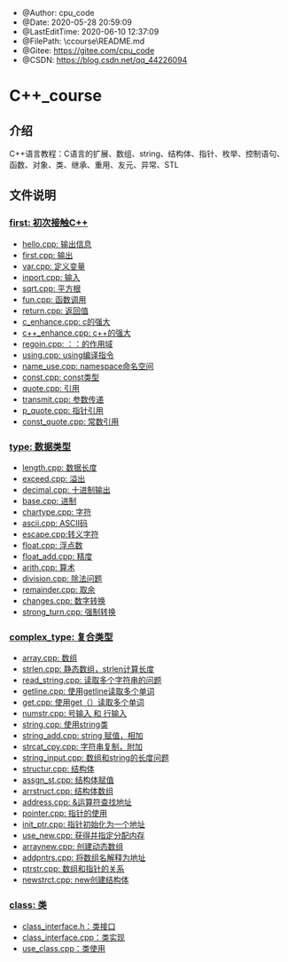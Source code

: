 
 * @Author: cpu_code
 * @Date: 2020-05-28 20:59:09
 * @LastEditTime: 2020-06-10 12:37:09
 * @FilePath: \ccourse\README.md
 * @Gitee: https://gitee.com/cpu_code
 * @CSDN: https://blog.csdn.net/qq_44226094

# C++_course

## 介绍
C++语言教程：C语言的扩展、数组、string、结构体、指针、枚举、控制语句、函数、对象、类、继承、重用、友元、异常、STL

## 文件说明

### [first: 初次接触C++](first)

* [hello.cpp: 输出信息](first/hello.cpp)
* [first.cpp: 输出](first/first.cpp)
* [var.cpp: 定义变量](first/var.cpp)
* [inport.cpp: 输入](first/inport.cpp)
* [sqrt.cpp: 平方根](first/sqrt.cpp)
* [fun.cpp: 函数调用](first/fun.cpp)
* [return.cpp: 返回值](first/return.cpp)
* [c_enhance.cpp: c的强大](first/c_enhance.cpp)
* [c++_enhance.cpp: c++的强大](first/c++_enhance.cpp)
* [regoin.cpp: ：：的作用域](first/regoin.cpp)
* [using.cpp: using编译指令](first/using.cpp)
* [name_use.cpp: namespace命名空间](first/name_use.cpp)
* [const.cpp: const类型](first/const.cpp)
* [quote.cpp: 引用](first/quote.cpp)
* [transmit.cpp: 参数传递](first/transmit.cpp)
* [p_quote.cpp: 指针引用](first/p_quote.cpp)
* [const_quote.cpp: 常数引用](first/const_quote.cpp)


### [type: 数据类型](type)

* [length.cpp: 数据长度](type/length.cpp)
* [exceed.cpp: 溢出](type/exceed.cpp)
* [decimal.cpp: 十进制输出](type/decimal.cpp)
* [base.cpp: 进制](type/base.cpp)
* [chartype.cpp: 字符](type/chartype.cpp)
* [ascii.cpp: ASCII码](type/ascii.cpp)
* [escape.cpp:转义字符](type/escape.cpp)
* [float.cpp: 浮点数](type/float.cpp)
* [float_add.cpp: 精度](type/float_add.cpp)
* [arith.cpp: 算术](type/arith.cpp)
* [division.cpp: 除法问题](type/division.cpp)
* [remainder.cpp: 取余](type/remainder.cpp)
* [changes.cpp: 数字转换](type/changes.cpp)
* [strong_turn.cpp: 强制转换](type/strong_turn.cpp)


### [complex_type: 复合类型](complex_type)

* [array.cpp: 数组](complex_type/array.cpp)
* [strlen.cpp: 静态数组，strlen计算长度](complex_type/strlen.cpp)
* [read_string.cpp: 读取多个字符串的问题](complex_type/read_string.cpp)
* [getline.cpp: 使用getline读取多个单词](complex_type/getline.cpp)
* [get.cpp:  使用get（）读取多个单词](complex_type/get.cpp)
* [numstr.cpp: 号输入 和 行输入](complex_type/numstr.cpp)
* [string.cpp: 使用string类](complex_type/string.cpp)
* [string_add.cpp: string 赋值，相加](complex_type/string_add.cpp)
* [strcat_cpy.cpp: 字符串复制，附加](complex_type/strcat_cpy.cpp)
* [string_input.cpp: 数组和string的长度问题](complex_type/string_input.cpp)
* [structur.cpp: 结构体](complex_type/structur.cpp)
* [assgn_st.cpp: 结构体赋值](complex_type/assgn_st.cpp)
* [arrstruct.cpp: 结构体数组](complex_type/arrstruct.cpp)
* [address.cpp: &运算符查找地址](complex_type/address.cpp)
* [pointer.cpp: 指针的使用](complex_type/pointer.cpp)
* [init_ptr.cpp: 指针初始化为一个地址](complex_type/init_ptr.cpp)
* [use_new.cpp: 获得并指定分配内存](complex_type/use_new.cpp)
* [arraynew.cpp: 创建动态数组](complex_type/arraynew.cpp)
* [addpntrs.cpp: 将数组名解释为地址](complex_type/addpntrs.cpp)
* [ptrstr.cpp: 数组和指针的关系](complex_type/ptrstr.cpp)
* [newstrct.cpp: new创建结构体](complex_type/newstrct.cpp)

### [class: 类](class)

* [class_interface.h：类接口](class/class_interface.h)
* [class_interface.cpp：类实现](class/class_interface.cpp)
* [use_class.cpp：类使用](class/use_class.cpp)

